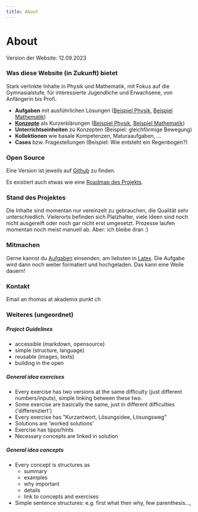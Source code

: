 ```yaml
---
title: About
---
```


# About

Version der Website: 12.09.2023

### Was diese Website (in Zukunft) bietet
Stark verlinkte Inhalte in Physik und Mathematik, mit Fokus auf die Gymnasialstufe, für interessierte Jugendliche und Erwachsene, von Anfängerin bis Profi.
- **Aufgaben** mit ausführlichen Lösungen ([Beispiel Physik](/aufgaben/mechanik/bewegung/gleichfoermige_bewegung/exercise-9), [Beispiel Mathematik](/aufgaben/2023091118233324))
- [**Konzepte**](/konzepte/) als Kurzerklärungen ([Beispiel Physik](/konzepte/konzept-3/), [Beispiel Mathematik](https://www.akademix.ch/konzepte/extremum))
- **Unterrichtseinheiten** zu Konzepten (Beispiel: gleichförmige Bewegung)
- **Kollektionen** wie basale Kompetenzen, Maturaaufgaben, ...
- **Cases** bzw. Fragestellungen (Beispiel: Wie entsteht ein Regenbogen?)

### Open Source
Eine Version ist jeweils auf [Github](https://github.com/ThomasBisig/akademix) zu finden.

Es existiert auch etwas wie eine [Roadmap des Projekts](roadmap).

### Stand des Projektes
Die Inhalte sind momentan nur vereinzelt zu gebrauchen, die Qualität sehr unterschiedlich. Vielerorts befinden sich Platzhalter, viele Ideen sind noch nicht ausgereift oder noch gar nicht erst umgesetzt. Prozesse laufen momentan noch meist manuell ab. Aber: ich bleibe dran :)

### Mitmachen
Gerne kannst du [Aufgaben](../contribute/) einsenden, am liebsten in [Latex](../contribute/latex-referenz). Die Aufgabe wird dann noch weiter formatiert und hochgeladen. Das kann eine Weile dauern!

### Kontakt
Email an thomas at akademix punkt ch


### Weiteres (ungeordnet)

##### Project Guidelines
- accessible (markdown, opensource)
- simple (structure, language)
- reusable (images, texts)
- building in the open

##### General idea exercises
- Every exercise has two versions at the same difficulty (just different numbers/inputs), simple linking between these two.
- Some exercise are basically the same, just in different difficulties ('differenziert')
- Every exercise has "Kurzantwort, Lösungsidee, Lösungsweg"
- Solutions are 'worked solutions'
- Exercise has tipps/hints
- Necessary concepts are linked in solution

##### General idea concepts
- Every concept is structures as
	- summary
	- examples
	- why important
	- details
	- link to concepts and exercises
- Simple sentence structures: e.g. first what then why, few parenthesis..., 